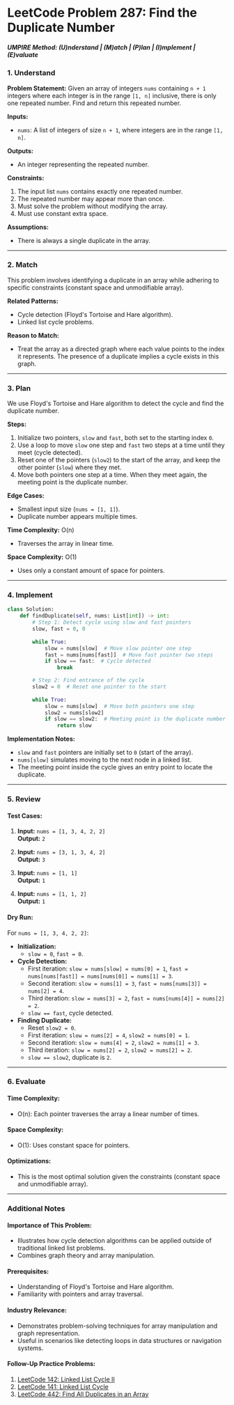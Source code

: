 # LeetCode Problem 287: Find the Duplicate Number

##### UMPIRE Method: (U)nderstand | (M)atch | (P)lan | (I)mplement | (E)valuate

### 1. Understand

**Problem Statement:**
Given an array of integers `nums` containing `n + 1` integers where each integer is in the range `[1, n]` inclusive, there is only one repeated number. Find and return this repeated number.

**Inputs:**
- `nums`: A list of integers of size `n + 1`, where integers are in the range `[1, n]`.

**Outputs:**
- An integer representing the repeated number.

**Constraints:**
1. The input list `nums` contains exactly one repeated number.
2. The repeated number may appear more than once.
3. Must solve the problem without modifying the array.
4. Must use constant extra space.

**Assumptions:**
- There is always a single duplicate in the array.

---

### 2. Match

This problem involves identifying a duplicate in an array while adhering to specific constraints (constant space and unmodifiable array). 

**Related Patterns:**
- Cycle detection (Floyd's Tortoise and Hare algorithm).
- Linked list cycle problems.

**Reason to Match:**
- Treat the array as a directed graph where each value points to the index it represents. The presence of a duplicate implies a cycle exists in this graph.

---

### 3. Plan

We use Floyd's Tortoise and Hare algorithm to detect the cycle and find the duplicate number.

**Steps:**
1. Initialize two pointers, `slow` and `fast`, both set to the starting index `0`.
2. Use a loop to move `slow` one step and `fast` two steps at a time until they meet (cycle detected).
3. Reset one of the pointers (`slow2`) to the start of the array, and keep the other pointer (`slow`) where they met.
4. Move both pointers one step at a time. When they meet again, the meeting point is the duplicate number.

**Edge Cases:**
- Smallest input size (`nums = [1, 1]`).
- Duplicate number appears multiple times.

**Time Complexity:** O(n)
- Traverses the array in linear time.

**Space Complexity:** O(1)
- Uses only a constant amount of space for pointers.

---

### 4. Implement

```python
class Solution:
    def findDuplicate(self, nums: List[int]) -> int:
        # Step 1: Detect cycle using slow and fast pointers
        slow, fast = 0, 0
        
        while True:
            slow = nums[slow]  # Move slow pointer one step
            fast = nums[nums[fast]]  # Move fast pointer two steps
            if slow == fast:  # Cycle detected
                break

        # Step 2: Find entrance of the cycle
        slow2 = 0  # Reset one pointer to the start
        
        while True:
            slow = nums[slow]  # Move both pointers one step
            slow2 = nums[slow2]
            if slow == slow2:  # Meeting point is the duplicate number
                return slow
```

**Implementation Notes:**
- `slow` and `fast` pointers are initially set to `0` (start of the array).
- `nums[slow]` simulates moving to the next node in a linked list.
- The meeting point inside the cycle gives an entry point to locate the duplicate.

---

### 5. Review

#### Test Cases:
1. **Input:** `nums = [1, 3, 4, 2, 2]`  
   **Output:** `2`

2. **Input:** `nums = [3, 1, 3, 4, 2]`  
   **Output:** `3`

3. **Input:** `nums = [1, 1]`  
   **Output:** `1`

4. **Input:** `nums = [1, 1, 2]`  
   **Output:** `1`

#### Dry Run:
For `nums = [1, 3, 4, 2, 2]`:
- **Initialization:**
  - `slow = 0`, `fast = 0`.
- **Cycle Detection:**
  - First iteration: `slow = nums[slow] = nums[0] = 1`, `fast = nums[nums[fast]] = nums[nums[0]] = nums[1] = 3`.
  - Second iteration: `slow = nums[1] = 3`, `fast = nums[nums[3]] = nums[2] = 4`.
  - Third iteration: `slow = nums[3] = 2`, `fast = nums[nums[4]] = nums[2] = 2`.
  - `slow == fast`, cycle detected.
- **Finding Duplicate:**
  - Reset `slow2 = 0`.
  - First iteration: `slow = nums[2] = 4`, `slow2 = nums[0] = 1`.
  - Second iteration: `slow = nums[4] = 2`, `slow2 = nums[1] = 3`.
  - Third iteration: `slow = nums[2] = 2`, `slow2 = nums[2] = 2`.
  - `slow == slow2`, duplicate is `2`.

---

### 6. Evaluate

#### Time Complexity:
- O(n): Each pointer traverses the array a linear number of times.

#### Space Complexity:
- O(1): Uses constant space for pointers.

#### Optimizations:
- This is the most optimal solution given the constraints (constant space and unmodifiable array).

---

### Additional Notes

#### Importance of This Problem:
- Illustrates how cycle detection algorithms can be applied outside of traditional linked list problems.
- Combines graph theory and array manipulation.

#### Prerequisites:
- Understanding of Floyd's Tortoise and Hare algorithm.
- Familiarity with pointers and array traversal.

#### Industry Relevance:
- Demonstrates problem-solving techniques for array manipulation and graph representation.
- Useful in scenarios like detecting loops in data structures or navigation systems.

#### Follow-Up Practice Problems:
1. [LeetCode 142: Linked List Cycle II](https://leetcode.com/problems/linked-list-cycle-ii/)
2. [LeetCode 141: Linked List Cycle](https://leetcode.com/problems/linked-list-cycle/)
3. [LeetCode 442: Find All Duplicates in an Array](https://leetcode.com/problems/find-all-duplicates-in-an-array/)
